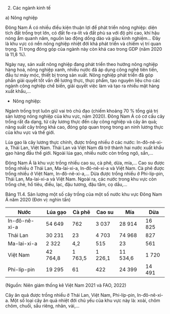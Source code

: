 2. Các ngành kinh tế

a) Nông nghiệp

Đông Nam Á có nhiều điều kiện thuận lợi để phát triển nông nghiệp: diện tích đất trồng trọt lớn, có đất fe-ra-lít và đất phù sa với độ phì cao, khí hậu nóng ẩm quanh năm, nguồn lao động dồng dào và giàu kinh nghiệm... Đây là khu vực có nền nông nghiệp nhiệt đới khá phát triển và chiếm vị trí quan trọng. Tỉ trọng đóng góp của ngành này còn khá cao trong GDP (năm 2020 là 11,8 %).

Ngày nay, sản xuất nông nghiệp đang phát triển theo hướng nông nghiệp hàng hoá, nông nghiệp xanh, nhiều nước đã áp dụng công nghệ tiên tiến, đầu tư máy móc, thiết bị trong sản xuất. Nông nghiệp phát triển đã góp phần giải quyết tốt vấn đề lương thực, thực phẩm, tạo nguyên liệu cho các ngành công nghiệp chế biến, giải quyết việc làm và tạo ra nhiều mặt hàng xuất khẩu,...

- Nông nghiệp:

Ngành trồng trọt luôn giữ vai trò chủ đạo (chiếm khoảng 70 % tổng giá trị sản lượng nông nghiệp của khu vực, năm 2020). Đông Nam Á có cơ cấu cây trồng rất đa dạng, từ cây lương thực đến cây công nghiệp và cây ăn quả; năng suất cây trồng khá cao, đóng góp quan trọng trong an ninh lương thực của khu vực và thế giới.

Lúa gạo là cây lương thực chính, được trồng nhiều ở các nước: In-đô-nê-xi-a, Thái Lan, Việt Nam. Thái Lan và Việt Nam đã trở thành hai nước xuất khẩu gạo hàng đầu thế giới. Ngoài lúa gạo, nhiều nước còn trồng ngô, sắn,...

Đông Nam Á là khu vực trồng nhiều cao su, cà phê, dừa, mía,... Cao su được trồng nhiều ở Thái Lan, Ma-lai-xi-a, In-đô-nê-xi-a và Việt Nam. Cà phê được trồng nhiều ở Việt Nam, In-đô-nê-xi-a,... Dừa được trồng nhiều ở Phi-líp-pin, Thái Lan, Ma-lai-xi-a và Việt Nam. Ngoài ra, các nước trong khu vực còn trồng chè, hồ tiêu, điều, lạc, đậu tương, đậu tằm, cọ dầu,...

Bảng 11.4. Sản lượng một số cây trồng của một số nước khu vực Đông Nam Á năm 2020
(Đơn vị: nghìn tấn)

| Nước | Lúa gạo | Cà phê | Cao su | Mía | Dừa |
|---|---|---|---|---|---|
| In-đô-nê-xi-a | 54 649 | 762 | 3 037 | 28 914 | 16 825 |
| Thái Lan | 30 231 | 23 | 4 703 | 74 968 | 827 |
| Ma-lai-xi-a | 2 322 | 4,2 | 515 | 23 | 561 |
| Việt Nam | 42 764,8 | 1 763,5 | 1 226,1 | 11 534,6 | 1 720 |
| Phi-líp-pin | 19 295 | 61 | 422 | 24 399 | 14 491 |

(Nguồn: Niên giám thống kê Việt Nam 2021 và FAO, 2022)

Cây ăn quả được trồng nhiều ở Thái Lan, Việt Nam, Phi-líp-pin, In-đô-nê-xi-a. Một số loại cây ăn quả nhiệt đới chủ yếu của khu vực này là: xoài, chôm chôm, chuối, sầu riêng, nhãn, vải,...